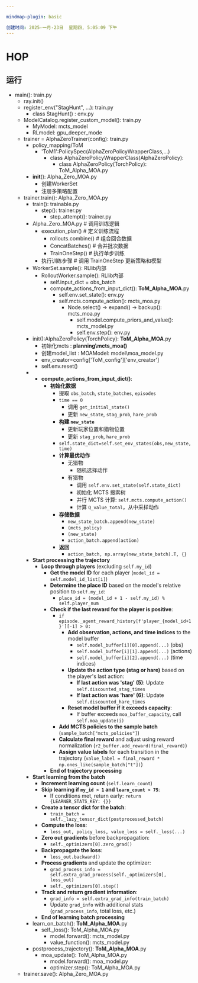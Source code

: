 ```yaml
---

mindmap-plugin: basic

创建时间: 2025-一月-23日  星期四, 5:05:09 下午
---
```


# HOP

## 运行
- main(): train.py
    - ray.init()
    - register_env("StagHunt", ...): train.py
        - class StagHunt() : env.py
    - ModelCatalog.register_custom_model(): train.py
        - MyModel: mcts_model
        - RLmodel: gpu_deeper_mode
    - trainer = AlphaZeroTrainer(config): train.py
        - policy_mapping/ToM
            - 'ToM1':PolicySpec(AlphaZeroPolicyWrapperClass,...)
                - class AlphaZeroPolicyWrapperClass(AlphaZeroPolicy):
                    - class AlphaZeroPolicy(TorchPolicy): ToM_Alpha_MOA.py
        - __init__(): Alpha_Zero_MOA.py
            - 创建WorkerSet
            - 注册多策略配置
    - trainer.train(): Alpha_Zero_MOA.py
        - train(): trainable.py
            - step(): trainer.py
                - step_attempt(): trainer.py
        - Alpha_Zero_MOA.py  # 调用训练逻辑
            - execution_plan()  # 定义训练流程
                - rollouts.combine()  # 组合回合数据
                - ConcatBatches()  # 合并批次数据
                - TrainOneStep()  # 执行单步训练
            - 执行训练步骤  # 调用 TrainOneStep 更新策略和模型
        - WorkerSet.sample(): RLlib内部
            - RolloutWorker.sample(): RLlib内部
                - self.input_dict = obs_batch
                - compute_actions_from_input_dict(): **ToM_Alpha_MOA**.py
                    - self.env.set_state(): env.py
                    - self.mcts.compute_action(): mcts_moa.py
                        - Node.select() → expand() → backup(): mcts_moa.py
                            - self.model.compute_priors_and_value(): mcts_model.py
                            - self.env.step(): env.py
        - init():AlphaZeroPolicy(TorchPolicy): **ToM_Alpha_MOA**.py
            - 初始化mcts : **planning\mcts_moa()**
            - 创建model_list : MOAModel: model\moa_model.py
            - env_creator=config['ToM_config']['env_creator']
            - self.env.reset()
        -
            - **compute_actions_from_input_dict()**:
                - **初始化数据**
                    - 提取 `obs_batch`, `state_batches`, `episodes`
                    - `time == 0`
                        - 调用 `get_initial_state()`
                        - 更新 `new_state`, `stag_prob`, `hare_prob`
                    - **构建 `new_state`**
                        - 更新玩家位置和猎物位置
                        - 更新 `stag_prob`, `hare_prob`
                    - `self.state_dict=self.set_env_states(obs,new_state,time)`
                    - **计算最优动作**
                        - 无猎物
                            - 随机选择动作
                        - 有猎物
                            - 调用 `self.env.set_state(self.state_dict)`
                            - 初始化 MCTS 搜索树
                            - 并行 MCTS 计算: `self.mcts.compute_action()`
                            - 计算 `Q_value_total`，从中采样动作
                    - **存储数据**
                        - `new_state_batch.append(new_state)`
                        - `(mcts_policy)`
                        - `(new_state)`
                        - `action_batch.append(action)`
                    - **返回**
                        - `action_batch, np.array(new_state_batch).T, {}`
		- **Start processing the trajectory**
		    - **Loop through players** (excluding `self.my_id`)
		        - **Get the model ID** for each player (`model_id = self.model_id_list[i]`)
		        - **Determine the place ID** based on the model's relative position to `self.my_id`:
		            - `place_id = (model_id + 1 - self.my_id) % self.player_num`
		        - **Check if the last reward for the player is positive**:
		            - `if episode._agent_reward_history[f'player_{model_id+1}'][-1] > 0:`
		                - **Add observation, actions, and time indices** to the model buffer
		                    - `self.model_buffer[i][0].append(...)` (obs)
		                    - `self.model_buffer[i][1].append(...)` (actions)
		                    - `self.model_buffer[i][2].append(...)` (time indices)
		                - **Update the action type (stag or hare)** based on the player's last action:
		                    - **If last action was 'stag' (5)**: Update `self.discounted_stag_times`
		                    - **If last action was 'hare' (6)**: Update `self.discounted_hare_times`
		                - **Reset model buffer if it exceeds capacity**:
		                    - If buffer exceeds `moa_buffer_capacity`, call `self.moa_update(i)`
		            - **Add MCTS policies to the sample batch** (`sample_batch["mcts_policies"]`)
		            - **Calculate final reward** and adjust using reward normalization (`r2_buffer.add_reward(final_reward)`)
		            - **Assign value labels** for each transition in the trajectory (`value_label = final_reward * np.ones_like(sample_batch["t"])`)
		        - **End of trajectory processing**
		- **Start learning from the batch**
		    - **Increment learning count** (`self.learn_count`)
		    - **Skip learning if `my_id > 1` and `learn_count > 75`**:
		        - If conditions met, return early: `return {LEARNER_STATS_KEY: {}}`
		    - **Create a tensor dict for the batch**:
		        - `train_batch = self._lazy_tensor_dict(postprocessed_batch)`
		    - **Compute the loss**:
		        - `loss_out, policy_loss, value_loss = self._loss(...)`
		    - **Zero out gradients** before backpropagation:
		        - `self._optimizers[0].zero_grad()`
		    - **Backpropagate the loss**:
		        - `loss_out.backward()`
		    - **Process gradients** and update the optimizer:
		        - `grad_process_info = self.extra_grad_process(self._optimizers[0], loss_out)`
		        - `self._optimizers[0].step()`
		    - **Track and return gradient information**:
		        - `grad_info = self.extra_grad_info(train_batch)`
		        - Update `grad_info` with additional stats (`grad_process_info`, total loss, etc.)
		    - **End of learning batch processing**
        - learn_on_batch(): **ToM_Alpha_MOA**.py
            - self._loss(): ToM_Alpha_MOA.py
                - model.forward(): mcts_model.py
                - value_function(): mcts_model.py
        - postprocess_trajectory(): **ToM_Alpha_MOA**.py
            - moa_update(): ToM_Alpha_MOA.py
                - model.forward(): moa_model.py
                - optimizer.step(): ToM_Alpha_MOA.py
    - trainer.save(): Alpha_Zero_MOA.py